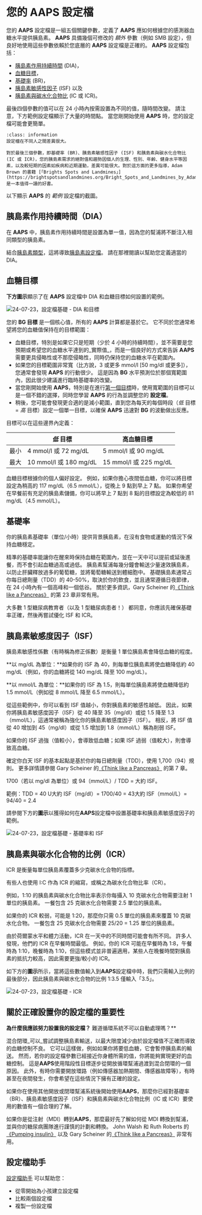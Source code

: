 # 您的 **AAPS** 設定檔

您的 **AAPS** 設定檔是一組五個關鍵參數，定義了 **AAPS** 應如何根據您的感測器血糖水平提供胰島素。 **AAPS** 具備幾個可修改的 _額外_ 參數（例如 SMB 設定），但良好地使用這些參數依賴於您底層的 **AAPS** 設定檔是正確的。 **AAPS** 設定檔包括：

- [胰島素作用持續時間](#duration-of-insulin-action-dia) (DIA)，
- [血糖目標](#glucose-targets)，
- [基礎率](#basal-rates) (BR)，
- [胰島素敏感性因子](#insulin-sensitivity-factor-isf) (ISF) 以及
- [胰島素與碳水化合物比](#insulin-to-carb-ratio-icr) (IC 或 ICR)。

最後四個參數的值可以在 24 小時內按需設置為不同的值，隨時間改變。 請注意，下方範例設定檔顯示了大量的時間點。 當您剛開始使用 **AAPS** 時，您的設定檔可能會更簡單。

```{admonition} Your diabetes may vary
:class: information
設定檔在不同人之間差異很大。

對於最後三個參數，即基礎率 (BR)、胰島素敏感性因子 (ISF) 和胰島素與碳水化合物比 (IC 或 ICR)，您的胰島素需求的絕對值和趨勢因個人的生理、性別、年齡、健身水平等因素，以及較短期的因素如疾病和近期運動，差異可能很大。對於這方面的更多指導，Adam Brown 的書籍 [「Brights Spots and Landmines」](https://brightspotsandlandmines.org/Bright_Spots_and_Landmines_by_Adam_Brown.pdf) 是一本值得一讀的好書。

```

以下顯示 **AAPS** 的 _範例_ 設定檔的截圖。

## 胰島素作用持續時間（DIA）

在 **AAPS** 中，胰島素作用持續時間是設置為單一值，因為您的幫浦將不斷注入相同類型的胰島素。

結合[胰島素類型](../SettingUpAaps/ConfigBuilder.md#insulin)，這將導致[胰島素設定檔](../DailyLifeWithAaps/AapsScreens.md#insulin-profile)。 請在那裡閱讀以幫助您定義適當的 DIA。

## 血糖目標

**下方圖示**顯示了在 **AAPS** 設定檔中 DIA 和血糖目標如何設置的範例。

![24-07-23，設定檔基礎 - DIA 和目標](../images/f3904cc3-3d9e-497e-a3b6-3a49650053e6.png)

您的 **BG 目標** 是一個核心值，所有的 **AAPS** 計算都是基於它。 它不同於您通常希望將您的血糖值保持在的目標範圍：

- 血糖目標，特別是如果它只是短期（少於 4 小時的持續時間），並不需要是您預期或希望您的血糖水平達到的_實際值_，而是一個良好的方式來告訴 **AAPS** 需要更具侵略性或不那麼侵略性，同時仍保持您的血糖水平在範圍內。
- 如果您的目標範圍非常寬（比方說，3 或更多 mmol/l [50 mg/dl 或更多]），您通常會發現 **AAPS** 的行動很少。 這是因為 **BG** 水平預測位於那個寬範圍內，因此很少建議進行臨時基礎率的改變。
- 當您剛開始使用 **AAPS**，特別是在進行[第一個目標](../SettingUpAaps/CompletingTheObjectives.md)時，使用寬範圍的目標可以是一個不錯的選擇，同時您學習 **AAPS** 的行為並調整您的 **設定檔**。
- 稍後，您可能會發現更合適的是減小範圍，直到您為每天的每個時段（_低_ 目標 = _高_ 目標）設定一個單一目標，以確保 **AAPS** 迅速對 **BG** 的波動做出反應。

目標可以在這些邊界內定義：

|    | _低_ 目標                | 高血糖目標                 |
| -- | --------------------- | --------------------- |
| 最小 | 4 mmol/l 或 72 mg/dL   | 5 mmol/l 或 90 mg/dL   |
| 最大 | 10 mmol/l 或 180 mg/dL | 15 mmol/l 或 225 mg/dL |

血糖目標根據你的個人偏好設定。 例如，如果你擔心夜間低血糖，你可以將目標設定為稍高的 117 mg/dL（6.5 mmol/L），從晚上 9 點到早上 7 點。 如果你希望在早餐前有充足的胰島素儲備，你可以將早上 7 點到 8 點的目標設定為較低的 81 mg/dL（4.5 mmol/L）。

## 基礎率

你的胰島素基礎率（單位/小時）提供背景胰島素，在沒有食物或運動的情況下保持血糖穩定。

精準的基礎率能讓你在醒來時保持血糖在範圍內，並在一天中可以提前或延後進餐，而不會引起血糖過高或過低。 胰島素幫浦每幾分鐘會輸送少量速效胰島素，以防止肝臟釋放過多的葡萄糖，並將葡萄糖輸送到體細胞中。 基礎胰島素通常占你每日總劑量（TDD）的 40-50%，取決於你的飲食，並且通常遵循日夜節律，在 24 小時內有一個高峰和一個低谷。 關於更多資訊，Gary Scheiner 的[《Think like a Pancreas》](https://amzn.eu/d/iVU0RGe) 的第 23 章非常有用。

大多數 1 型糖尿病教育者（以及 1 型糖尿病患者！） 都同意，你應該先確保基礎率正確，然後再嘗試優化 ISF 和 ICR。

## 胰島素敏感度因子（ISF）

胰島素敏感性係數（有時稱為修正係數）是衡量 1 單位胰島素會降低血糖的程度。

\*\*以 mg/dL 為單位：\*\*如果你的 ISF 為 40，則每單位胰島素將使血糖降低約 40 mg/dL（例如，你的血糖將從 140 mg/dL 降至 100 mg/dL）。

\*\*以 mmol/L 為單位：\*\*如果你的 ISF 為 1.5，則每單位胰島素將使血糖降低約 1.5 mmol/L（例如從 8 mmol/L 降至 6.5 mmol/L）。

從這些範例中，你可以看到 ISF 值越小，你對胰島素的敏感性越低。 因此，如果你將胰島素敏感度因子（ISF）從 40 降至 35（mg/dl）或從 1.5 降至 1.3（mmol/L），這通常被稱為強化你的胰島素敏感度因子（ISF）。 相反，將 ISF 值從 40 增加到 45（mg/dl）或從 1.5 增加到 1.8（mmol/L）稱為削弱 ISF。

如果你的 ISF 過強（值較小），會導致低血糖；如果 ISF 過弱（值較大），則會導致高血糖。

確定你白天 ISF 的基本起點是基於你的每日總劑量（TDD），使用 1,700（94）規則。 更多詳情請參閱 Gary Scheiner 的[《Think like a Pancreas》](https://amzn.eu/d/iVU0RGe) 的第 7 章。

1700（若以 mg/dl 為單位）或 94（mmol/L）/ TDD = 大約 ISF。

範例：TDD = 40 U大約 ISF（mg/dl）= 1700/40 = 43大約 ISF（mmol/L）= 94/40 = 2.4

請參閱下方的**圖示**以獲得如何在**AAPS**設定檔中設置基礎率和胰島素敏感度因子的範例。

![24-07-23，設定檔基礎 - 基礎率和 ISF](../images/55c8ed24-e24e-4caa-9c17-294fa93cb84a.png)

## 胰島素與碳水化合物的比例（ICR）

ICR 是衡量每單位胰島素覆蓋多少克碳水化合物的指標。

有些人也使用 I:C 作為 ICR 的縮寫，或稱之為碳水化合物比率（CR）。

例如，1:10 的胰島素與碳水化合物比率表示你每攝入 10 克碳水化合物需要注射 1 單位的胰島素。 一餐包含 25 克碳水化合物需要 2.5 單位的胰島素。

如果你的 ICR 較弱，可能是 1:20，那麼你只需 0.5 單位的胰島素來覆蓋 10 克碳水化合物。 一餐包含 25 克碳水化合物需要 25/20 = 1.25 單位的胰島素。

由於荷爾蒙水平和體力活動，ICR 在一天中的不同時間可能會有所不同。 許多人發現，他們的 ICR 在早餐時間最低。 例如，你的 ICR 可能在早餐時為 1:8，午餐時為 1:10，晚餐時為 1:10，但這些模式並非普遍適用，某些人在晚餐時間對胰島素的抵抗力較高，因此需要更強/較小的 ICR。

如下方的**圖示**所示，當將這些數值輸入到**AAPS**設定檔中時，我們只需輸入比例的最後部分，因此胰島素與碳水化合物的比例 1:3.5 僅輸入「3.5」。

![24-07-23，設定檔基礎 - ICR](../images/7741eefb-cae5-45c5-a9e5-8eae5ead3f48.png)

## 關於正確設置你的設定檔的重要性

**為什麼我應該努力設置我的設定檔？** 難道循環系統不可以自動處理嗎？\*\*

混合閉環_可以_嘗試調整胰島素輸送，以最大限度減少由於設定檔值不正確而導致的血糖控制不良。 它可以這樣做，例如如果你將要低血糖，它會暫停胰島素的輸送。 然而，若你的設定檔參數已經接近你身體所需的值，你將能夠實現更好的血糖控制。 這是**AAPS**使用階段性目標逐步從開放循環幫浦過渡到混合閉環的一個原因。 此外，有時你需要開放環路（例如傳感器加熱期間、傳感器故障等），有時甚至在夜間發生，你會希望在這些情況下擁有正確的設定。

如果你在使用其他開放或閉環幫浦系統後開始使用**AAPS**，那麼你已經對基礎率（BR）、胰島素敏感度因子（ISF）和胰島素與碳水化合物比例（IC 或 ICR）要使用的數值有一個合理的了解。

如果你是從注射（MDI）轉到**AAPS**，那麼最好先了解如何從 MDI 轉換到幫浦，並與你的糖尿病團隊進行謹慎的計劃和轉換。 John Walsh 和 Ruth Roberts 的[《Pumping insulin》](https://amzn.eu/d/iaCsFa2) 以及 Gary Scheiner 的[《Think like a Pancreas》](https://amzn.eu/d/iVU0RGe) 非常有用。

## 設定檔助手

[設定檔助手](../SettingUpAaps/ProfileHelper.md) 可以幫助您：

- 從零開始為小孩建立設定檔
- 比較兩個設定檔
- 複製一份設定檔
